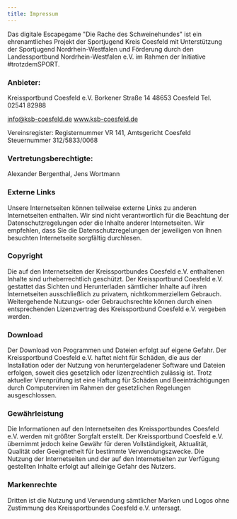 ```yaml
---
title: Impressum
---
```


Das digitale Escapegame "Die Rache des Schweinehundes" ist ein ehrenamtliches Projekt der Sportjugend Kreis Coesfeld mit Unterstützung der Sportjugend Nordrhein-Westfalen und Förderung durch den Landessportbund Nordrhein-Westfalen e.V. im Rahmen der Initiative #trotzdemSPORT.

### Anbieter:

Kreissportbund Coesfeld e.V.
Borkener Straße 14
48653 Coesfeld
Tel. 02541 82988

info@ksb-coesfeld.de
www.ksb-coesfeld.de

Vereinsregister:
Registernummer VR 141, Amtsgericht Coesfeld
Steuernummer 312/5833/0068

### Vertretungsberechtigte:
Alexander Bergenthal, Jens Wortmann

### Externe Links
Unsere Internetseiten können teilweise externe Links zu anderen Internetseiten enthalten. Wir sind nicht verantwortlich für die Beachtung der Datenschutzregelungen oder die Inhalte anderer Internetseiten. Wir empfehlen, dass Sie die Datenschutzregelungen der jeweiligen von Ihnen besuchten Internetseite sorgfältig durchlesen.


### Copyright
Die auf den Internetseiten der Kreissportbundes Coesfeld e.V. enthaltenen Inhalte sind urheberrechtlich geschützt. Der Kreissportbund Coesfeld e.V. gestattet das Sichten und Herunterladen sämtlicher Inhalte auf ihren Internetseiten ausschließlich zu privatem, nichtkommerziellem Gebrauch. Weitergehende Nutzungs- oder Gebrauchsrechte können durch einen entsprechenden Lizenzvertrag des Kreissportbund Coesfeld e.V. vergeben werden.

### Download
Der Download von Programmen und Dateien erfolgt auf eigene Gefahr. Der Kreissportbund Coesfeld e.V. haftet nicht für Schäden, die aus der Installation oder der Nutzung von heruntergeladener Software und Dateien erfolgen, soweit dies gesetzlich oder lizenzrechtlich zulässig ist. Trotz aktueller Virenprüfung ist eine Haftung für Schäden und Beeinträchtigungen durch Computerviren im Rahmen der gesetzlichen Regelungen ausgeschlossen.

### Gewährleistung
Die Informationen auf den Internetseiten des Kreissportbundes Coesfeld e.V. werden mit größter Sorgfalt erstellt. Der Kreissportbund Coesfeld e.V. übernimmt jedoch keine Gewähr für deren Vollständigkeit, Aktualität, Qualität oder Geeignetheit für bestimmte Verwendungszwecke. Die Nutzung der Internetseiten und der auf den Internetseiten zur Verfügung gestellten Inhalte erfolgt auf alleinige Gefahr des Nutzers.

### Markenrechte
Dritten ist die Nutzung und Verwendung sämtlicher Marken und Logos ohne Zustimmung des Kreissportbundes Coesfeld e.V. untersagt.

